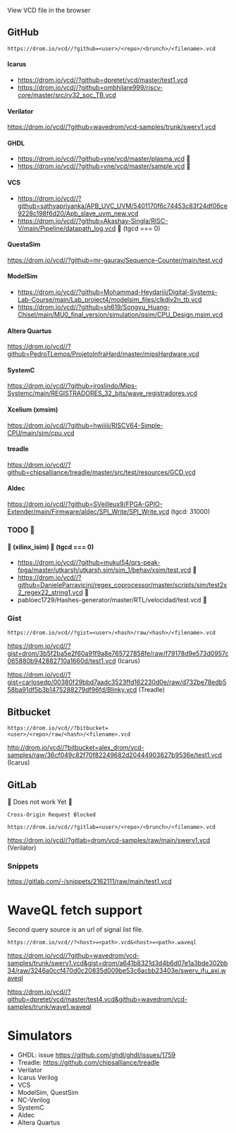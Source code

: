 View VCD file in the browser

## GitHub

`https://drom.io/vcd//?github=<user>/<repo>/<brunch>/<filename>.vcd`

#### Icarus
* https://drom.io/vcd//?github=dpretet/vcd/master/test1.vcd
* https://drom.io/vcd//?github=ombhilare999/riscv-core/master/src/rv32_soc_TB.vcd

#### Verilator
https://drom.io/vcd//?github=wavedrom/vcd-samples/trunk/swerv1.vcd

#### GHDL
* https://drom.io/vcd//?github=yne/vcd/master/plasma.vcd 🚧
* https://drom.io/vcd//?github=yne/vcd/master/sample.vcd 🚧

#### VCS
* https://drom.io/vcd//?github=sathyapriyanka/APB_UVC_UVM/5401170f6c74453c83f24df06ce9228c198f6d20/Apb_slave_uvm_new.vcd
* https://drom.io/vcd//?github=Akashay-Singla/RISC-V/main/Pipeline/datapath_log.vcd 🚧 (tgcd === 0)

#### QuestaSim
https://drom.io/vcd//?github=mr-gaurav/Sequence-Counter/main/test.vcd

#### ModelSim
* https://drom.io/vcd//?github=Mohammad-Heydariii/Digital-Systems-Lab-Course/main/Lab_project4/modelsim_files/clkdiv2n_tb.vcd
* https://drom.io/vcd//?github=sh619/Songyu_Huang-Chisel/main/MU0_final_version/simulation/qsim/CPU_Design.msim.vcd

#### Altera Quartus
https://drom.io/vcd//?github=PedroTLemos/ProjetoInfraHard/master/mipsHardware.vcd 

#### SystemC
https://drom.io/vcd//?github=jroslindo/Mips-Systemc/main/REGISTRADORES_32_bits/wave_registradores.vcd 

#### Xcelium (xmsim)
https://drom.io/vcd//?github=hwiiiii/RISCV64-Simple-CPU/main/sim/cpu.vcd 

#### treadle
https://drom.io/vcd//?github=chipsalliance/treadle/master/src/test/resources/GCD.vcd

#### Aldec
https://drom.io/vcd//?github=SVeilleux9/FPGA-GPIO-Extender/main/Firmware/aldec/SPI_Write/SPI_Write.vcd (tgcd: 31000)

### TODO 🚧

#### 🚧 (xilinx_isim) 🚧 (tgcd === 0)
* https://drom.io/vcd//?github=mukul54/qrs-peak-fpga/master/utkarsh/utkarsh.sim/sim_1/behav/xsim/test.vcd 🚧
* https://drom.io/vcd//?github=DanieleParravicini/regex_coprocessor/master/scripts/sim/test2x2_regex22_string1.vcd 🚧
* pabloec1729/Hashes-generator/master/RTL/velocidad/test.vcd 🚧

### Gist

`https://drom.io/vcd//?gist=<user>/<hash>/raw/<hash>/<filename>.vcd`

https://drom.io/vcd//?gist=drom/3b5f2ba5e2f60a91f9a8e765727858fe/raw/f79178d9e573d0957c065880b942882710a1660d/test1.vcd (Icarus)

https://drom.io/vcd//?gist=carlosedp/00380f29bbd7aadc3523ffd162230d0e/raw/d732be78edb558ba91df5b3b1475288279df96fd/Blinky.vcd (Treadle)

## Bitbucket

`https://drom.io/vcd//?bitbucket=<user>/<repo>/raw/<hash>/<filename>.vcd`

http://drom.io/vcd//?bitbucket=alex_drom/vcd-samples/raw/36cf049c82f70f82249682d20444903627b9536e/test1.vcd (Icarus)

## GitLab

:construction: Does not work Yet :construction:

`Cross-Origin Request Blocked`

`https://drom.io/vcd//?gitlab=<user>/<repo>/<brunch>/<filename>.vcd`

https://drom.io/vcd//?gitlab=drom/vcd-samples/raw/main/swerv1.vcd (Verilator)

### Snippets

https://gitlab.com/-/snippets/2162111/raw/main/test1.vcd


# WaveQL fetch support

Second query source is an url of signal list file.

`https://drom.io/vcd//?<host>=<path>.vcd&<host>=<path>.waveql`

https://drom.io/vcd//?github=wavedrom/vcd-samples/trunk/swerv1.vcd&gist=drom/a641b8321d3d4b6d07e1a3bde302bb34/raw/3246a0ccf470d0c20835d009be53c6acbb23403e/swerv_ifu_axi.waveql

https://drom.io/vcd//?github=dpretet/vcd/master/test4.vcd&github=wavedrom/vcd-samples/trunk/wave1.waveql


# Simulators

* GHDL: issue https://github.com/ghdl/ghdl/issues/1759
* Treadle: https://github.com/chipsalliance/treadle
* Verilator
* Icarus Verilog
* VCS
* ModelSim, QuestSim
* NC-Verilog
* SystemC
* Aldec
* Altera Quartus
